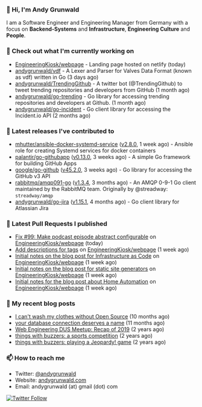 ### 👋 Hi, I'm Andy Grunwald

I am a Software Engineer and Engineering Manager from Germany with a focus on **Backend-Systems** and **Infrastructure**, **Engineering Culture** and **People**.

### 👷 Check out what I'm currently working on


- [EngineeringKiosk/webpage](https://github.com/EngineeringKiosk/webpage) - Landing page hosted on netlify (today)
- [andygrunwald/vdf](https://github.com/andygrunwald/vdf) - A Lexer and Parser for Valves Data Format (known as vdf) written in Go (3 days ago)
- [andygrunwald/TrendingGithub](https://github.com/andygrunwald/TrendingGithub) - A twitter bot (@TrendingGithub) to tweet trending repositories and developers from GitHub (1 month ago)
- [andygrunwald/go-trending](https://github.com/andygrunwald/go-trending) - Go library for accessing trending repositories and developers at Github. (1 month ago)
- [andygrunwald/go-incident](https://github.com/andygrunwald/go-incident) - Go client library for accessing the Incident.io API (2 months ago)

### 🔭 Latest releases I've contributed to


- [mhutter/ansible-docker-systemd-service](https://github.com/mhutter/ansible-docker-systemd-service) ([v2.8.0](https://github.com/mhutter/ansible-docker-systemd-service/releases/tag/v2.8.0), 1 week ago) - Ansible role for creating Systemd services for docker containers
- [palantir/go-githubapp](https://github.com/palantir/go-githubapp) ([v0.13.0](https://github.com/palantir/go-githubapp/releases/tag/v0.13.0), 3 weeks ago) - A simple Go framework for building GitHub Apps
- [google/go-github](https://github.com/google/go-github) ([v45.2.0](https://github.com/google/go-github/releases/tag/v45.2.0), 3 weeks ago) - Go library for accessing the GitHub v3 API
- [rabbitmq/amqp091-go](https://github.com/rabbitmq/amqp091-go) ([v1.3.4](https://github.com/rabbitmq/amqp091-go/releases/tag/v1.3.4), 3 months ago) - An AMQP 0-9-1 Go client maintained by the RabbitMQ team. Originally by @streadway: `streadway/amqp`
- [andygrunwald/go-jira](https://github.com/andygrunwald/go-jira) ([v1.15.1](https://github.com/andygrunwald/go-jira/releases/tag/v1.15.1), 4 months ago) - Go client library for Atlassian Jira

### 🔨 Latest Pull Requests I published


- [Fix #99: Make podcast episode abstract configurable](https://github.com/EngineeringKiosk/webpage/pull/102) on [EngineeringKiosk/webpage](https://github.com/EngineeringKiosk/webpage) (today)
- [Add descriptions for tags](https://github.com/EngineeringKiosk/webpage/pull/92) on [EngineeringKiosk/webpage](https://github.com/EngineeringKiosk/webpage) (1 week ago)
- [Initial notes on the blog post for Infrastructure as Code](https://github.com/EngineeringKiosk/webpage/pull/89) on [EngineeringKiosk/webpage](https://github.com/EngineeringKiosk/webpage) (1 week ago)
- [Initial notes on the blog post for static site generators](https://github.com/EngineeringKiosk/webpage/pull/88) on [EngineeringKiosk/webpage](https://github.com/EngineeringKiosk/webpage) (1 week ago)
- [Initial notes for the blog post about Home Automation](https://github.com/EngineeringKiosk/webpage/pull/87) on [EngineeringKiosk/webpage](https://github.com/EngineeringKiosk/webpage) (1 week ago)

### 📝 My recent blog posts


- [I can&#39;t wash my clothes without Open Source](https://andygrunwald.com/blog/i-cant-wash-my-clothes-without-open-source/) (10 months ago)
- [your database connection deserves a name](https://andygrunwald.com/blog/your-database-connection-deserves-a-name/) (11 months ago)
- [Web Engineering DUS Meetup: Recap of 2019](https://andygrunwald.com/blog/web-engineering-dus-recap-of-2019/) (2 years ago)
- [things with buzzers: a sports competition](https://andygrunwald.com/blog/things-with-buzzers-a-sports-competition/) (2 years ago)
- [things with buzzers: playing a Jeopardy! game](https://andygrunwald.com/blog/things-with-buzzers-playing-a-jeopardy-game/) (2 years ago)

### 📫 How to reach me

- Twitter: [@andygrunwald](https://twitter.com/andygrunwald)
- Website: [andygrunwald.com](https://andygrunwald.com)
- Email: andygrunwald (at) gmail (dot) com

[![Twitter Follow](https://img.shields.io/twitter/follow/andygrunwald?label=Follow&style=social)](https://twitter.com/andygrunwald)
